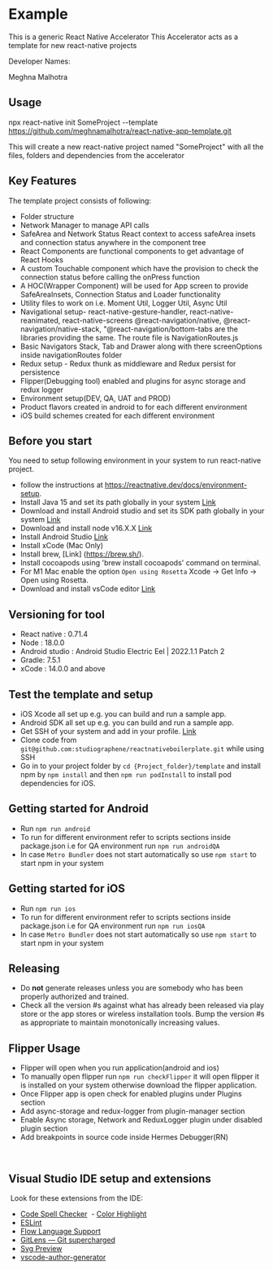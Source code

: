 # Example

This is a generic React Native Accelerator
This Accelerator acts as a template for new react-native projects

Developer Names:

Meghna Malhotra

## Usage

npx react-native init SomeProject --template https://github.com/meghnamalhotra/react-native-app-template.git

This will create a new react-native project named "SomeProject" with all the files, folders and dependencies from the accelerator

## Key Features

The template project consists of following:

- Folder structure
- Network Manager to manage API calls
- SafeArea and Network Status React context to access safeArea insets and connection status anywhere in the component tree
- React Components are functional components to get advantage of React Hooks
- A custom Touchable component which have the provision to check the connection status before calling the onPress function
- A HOC(Wrapper Component) will be used for App screen to provide SafeAreaInsets, Connection Status and Loader functionality
- Utility files to work on i.e. Moment Util, Logger Util, Async Util
- Navigational setup- react-native-gesture-handler, react-native-reanimated, react-native-screens
  @react-navigation/native, @react-navigation/native-stack, "@react-navigation/bottom-tabs are the libraries providing
  the same. The route file is NavigationRoutes.js
- Basic Navigators Stack, Tab and Drawer along with there screenOptions inside navigationRoutes folder
- Redux setup - Redux thunk as middleware and Redux persist for persistence
- Flipper(Debugging tool) enabled and plugins for async storage and redux logger
- Environment setup(DEV, QA, UAT and PROD)
- Product flavors created in android to for each different environment
- iOS build schemes created for each different environment

## Before you start

You need to setup following environment in your system to run react-native project.

- follow the instructions at https://reactnative.dev/docs/environment-setup.
- Install Java 15 and set its path globally in your system [Link](https://docs.oracle.com/en/java/javase/15/install/installation-jdk-macos.html#GUID-2FE451B0-9572-4E38-A1A5-568B77B146DE)
- Download and install Android studio and set its SDK path globally in your system [Link](https://developer.android.com/studio)
- Download and install node v16.X.X [Link](https://nodejs.org/en/download/)
- Install Android Studio [Link](https://developer.android.com/studio/)
- Install xCode (Mac Only)
- Install brew, [Link] (https://brew.sh/).
- Install cocoapods using 'brew install cocoapods' command on terminal.
- For M1 Mac enable the option `Open using Rosetta` Xcode -> Get Info -> Open using Rosetta.
- Download and install vsCode editor [Link](https://code.visualstudio.com/download)

## Versioning for tool

- React native : 0.71.4
- Node : 18.0.0
- Android studio : Android Studio Electric Eel | 2022.1.1 Patch 2
- Gradle: 7.5.1
- xCode : 14.0.0 and above

## Test the template and setup

- iOS Xcode all set up e.g. you can build and run a sample app.
- Android SDK all set up e.g. you can build and run a sample app.
- Get SSH of your system and add in your profile. [Link](https://docs.github.com/en/enterprise-server@3.1/authentication/connecting-to-github-with-ssh/generating-a-new-ssh-key-and-adding-it-to-the-ssh-agent)
- Clone code from `git@github.com:studiographene/reactnativeboilerplate.git` while using SSH
- Go in to your project folder by `cd {Project_folder}/template` and install npm by `npm install` and then `npm run podInstall` to install pod dependencies for iOS.

## Getting started for Android

- Run `npm run android`
- To run for different environment refer to scripts sections inside package.json i.e for QA environment run `npm run androidQA`
- In case `Metro Bundler` does not start automatically so use `npm start` to start npm in your system

## Getting started for iOS

- Run `npm run ios`
- To run for different environment refer to scripts sections inside package.json i.e for QA environment run `npm run iosQA`
- In case `Metro Bundler` does not start automatically so use `npm start` to start npm in your system
  ​

## Releasing

- Do **not** generate releases unless you are somebody who has been properly authorized and trained.
- Check all the version #s against what has already been released via play store or the app stores or wireless installation tools. Bump the version #s as appropriate to maintain monotonically increasing values.

## Flipper Usage

- Flipper will open when you run application(android and ios)
- To manually open flipper run `npm run checkFlipper` it will open flipper it is installed on your system otherwise download the flipper application.
- Once Flipper app is open check for enabled plugins under Plugins section
- Add async-storage and redux-logger from plugin-manager section
- Enable Async storage, Network and ReduxLogger plugin under disabled plugin section
- Add breakpoints in source code inside Hermes Debugger(RN)

​

## Visual Studio IDE setup and extensions

​
Look for these extensions from the IDE:
​

- [Code Spell Checker](https://marketplace.visualstudio.com/items?itemName=streetsidesoftware.code-spell-checker)
  ​ - [Color Highlight](https://marketplace.visualstudio.com/items?itemName=naumovs.color-highlight)
- [ESLint](https://marketplace.visualstudio.com/items?itemName=dbaeumer.vscode-eslint)
- [Flow Language Support](https://marketplace.visualstudio.com/items?itemName=flowtype.flow-for-vscode)
- [GitLens — Git supercharged](https://marketplace.visualstudio.com/items?itemName=eamodio.gitlens)
- [Svg Preview](https://marketplace.visualstudio.com/items?itemName=SimonSiefke.svg-preview)
- [vscode-author-generator](https://marketplace.visualstudio.com/items?itemName=edwardhjp.vscode-author-generator)

